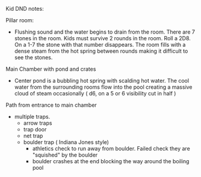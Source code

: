 Kid DND notes:

Pillar room:
- Flushing sound and the water begins to drain from the room. There are 7 stones in the room. Kids must survive 2 rounds in the room. Roll a 2D8. On a 1-7 the stone with that number disappears. The room fills with a dense steam from the hot spring between rounds making it difficult to see the stones. 

Main Chamber with pond and crates
- Center pond is a bubbling hot spring with scalding hot water. The cool water from the surrounding rooms flow into the pool creating a massive cloud of steam occasionally ( d6, on a 5 or 6 visibility cut in half )

Path from entrance to main chamber
- multiple traps. 
	- arrow traps
	- trap door
	- net trap
	- boulder trap ( Indiana Jones style)
		- athletics check to run away from boulder. Failed check they are "squished" by the boulder
		- boulder crashes at the end blocking the way around the boiling pool 